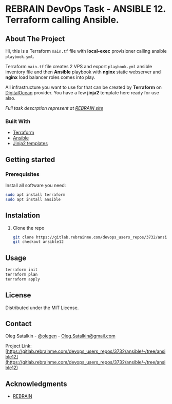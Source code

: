 # REBRAIN DevOps Task - ANSIBLE 12. Terraform calling Ansible.

## About The Project 
Hi, this is a Terraform `main.tf` file with __local-exec__ provisioner calling ansible `playbook.yml`.

Terraform `main.tf` file creates 2 VPS and export `playbook.yml` ansible inventory file and then **Ansible** playbook with __nginx__ static webserver and __nginx__ load balancer roles comes into play.

All infrastructure you want to use for that can be created by **Terraform** on [DigitalOcean](https://www.digitalocean.com/) provider. You have a few **jinja2** template here ready for use also.

_Full task descrption represent at [REBRAIN site](https://lk.rebrainme.com/devops/task/149)_


### Built With
* [Terraform](https://www.terraform.io/)
* [Ansible](https://www.ansible.com/)
* [Jinja2 templates](https://jinja.palletsprojects.com/en/3.1.x/)

## Getting started

### Prerequisites
Install all software you need:
  ```sh
  sudo apt install terraform
  sudo apt install ansible
  ```
## Instalation
1. Clone the repo
   ```sh
   git clone https://gitlab.rebrainme.com/devops_users_repos/3732/ansible.git
   git checkout ansible12
   ```
## Usage
```sh
terraform init
terraform plan
terraform apply
```
## License

Distributed under the MIT License.

## Contact

Oleg Satalkin - [@olegen](https://t.me/olegen) - Oleg.Satalkin@gmail.com

Project Link: [https://gitlab.rebrainme.com/devops_users_repos/3732/ansible/-/tree/ansible12](https://gitlab.rebrainme.com/devops_users_repos/3732/ansible/-/tree/ansible12)

## Acknowledgments
* [REBRAIN](https://rebrainme.com/)